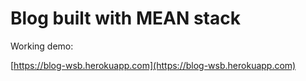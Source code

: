 # Blog built with MEAN stack

Working demo:

[https://blog-wsb.herokuapp.com](https://blog-wsb.herokuapp.com)

